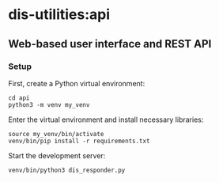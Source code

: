 # dis-utilities:api

## Web-based user interface and REST API

### Setup

First, create a Python virtual environment:

    cd api
    python3 -m venv my_venv

Enter the virtual environment and install necessary libraries:

    source my_venv/bin/activate
    venv/bin/pip install -r requirements.txt

Start the development server:

    venv/bin/python3 dis_responder.py
